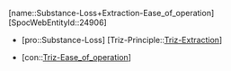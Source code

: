 ﻿---
type: TrizContradiction
aliases:
- Substance-Loss+Extraction-Ease_of_operation
license: CC BY-SA 4.0
copyright: https://github.com/SpocWeb
IsDeleted: false
IsReadOnly: false
Confidential: public
tags: 
- Triz/Contradiction
---
[name::Substance-Loss+Extraction-Ease_of_operation]
[SpocWebEntityId::24906]
+ [pro::Substance-Loss]
[Triz-Principle::[Triz-Extraction](tech/Triz/Principle/Triz-Extraction.md)]
- [con::[Triz-Ease_of_operation](tech/Triz/Parameter/Triz-Ease_of_operation.md)]

